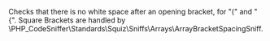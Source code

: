 Checks that there is no white space after an opening bracket, for "(" and "{".
Square Brackets are handled by
\PHP_CodeSniffer\Standards\Squiz\Sniffs\Arrays\ArrayBracketSpacingSniff.